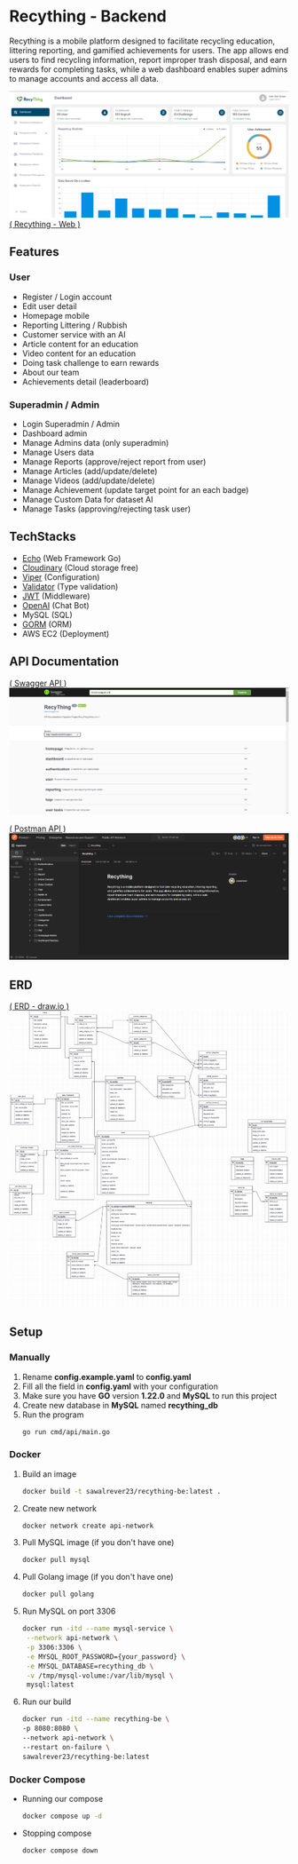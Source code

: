 # Recything - Backend

Recything is a mobile platform designed to facilitate recycling education, littering reporting, and gamified achievements for users. The app allows end users to find recycling information, report improper trash disposal, and earn rewards for completing tasks, while a web dashboard enables super admins to manage accounts and access all data.

![dashboard admin](docs/Dashboard%20-%20Website.png)
[( Recything - Web )](https://recything.netlify.app/)

## Features

### User

- Register / Login account
- Edit user detail
- Homepage mobile
- Reporting Littering / Rubbish
- Customer service with an AI
- Article content for an education
- Video content for an education
- Doing task challenge to earn rewards
- About our team
- Achievements detail (leaderboard)

### Superadmin / Admin

- Login Superadmin / Admin
- Dashboard admin
- Manage Admins data (only superadmin)
- Manage Users data
- Manage Reports (approve/reject report from user)
- Manage Articles (add/update/delete)
- Manage Videos (add/update/delete)
- Manage Achievement (update target point for an each badge)
- Manage Custom Data for dataset AI
- Manage Tasks (approving/rejecting task user)

## TechStacks

- [Echo](https://github.com/labstack/echo) (Web Framework Go)
- [Cloudinary](https://github.com/cloudinary/cloudinary-go/) (Cloud storage free)
- [Viper](https://github.com/spf13/viper) (Configuration)
- [Validator](https://github.com/go-playground/validator) (Type validation)
- [JWT](https://github.com/golang-jwt/jwt) (Middleware)
- [OpenAI](https://github.com/sashabaranov/go-openai) (Chat Bot)
- MySQL (SQL)
- [GORM](https://gorm.io/docs/) (ORM)
- AWS EC2 (Deployment)

## API Documentation

[( Swagger API )](https://recything.site/)
![Swagger](docs/Swagger.png)

[( Postman API )](https://www.postman.com/sawalrever23/workspace/capstone/collection/34865902-43aa5087-a7e3-4c4b-89b6-749fafe0a359?action=share&creator=34865902)
![Postman](docs/Postman.png)

## ERD

[( ERD - draw.io )](https://drive.google.com/file/d/1fbE-hpS4z3lMEEUfUAiL2XWvwETfgipp/view)
![ERD](docs/ERD%20Recything.drawio.png)

## Setup

### Manually

1. Rename **config.example.yaml** to **config.yaml**
2. Fill all the field in **config.yaml** with your configuration
3. Make sure you have **GO** version **1.22.0** and **MySQL** to run this project
4. Create new database in **MySQL** named **recything_db**
5. Run the program
   ```bash
   go run cmd/api/main.go
   ```

### Docker

1. Build an image
   ```bash
   docker build -t sawalrever23/recything-be:latest .
   ```
2. Create new network
   ```bash
   docker network create api-network
   ```
3. Pull MySQL image (if you don't have one)
   ```bash
   docker pull mysql
   ```
4. Pull Golang image (if you don't have one)
   ```bash
   docker pull golang
   ```
5. Run MySQL on port 3306
   ```bash
   docker run -itd --name mysql-service \
    --network api-network \
    -p 3306:3306 \
    -e MYSQL_ROOT_PASSWORD={your_password} \
    -e MYSQL_DATABASE=recything_db \
    -v /tmp/mysql-volume:/var/lib/mysql \
    mysql:latest
   ```
6. Run our build
   ```bash
   docker run -itd --name recything-be \
   -p 8080:8080 \
   --network api-network \
   --restart on-failure \
   sawalrever23/recything-be:latest
   ```

### Docker Compose

- Running our compose

  ```bash
  docker compose up -d
  ```

- Stopping compose
  ```bash
  docker compose down
  ```
